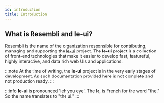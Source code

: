 ```yaml
---
id: introduction
title: Introduction
---
```


## What is Resembli and le-ui?

Resembli is the name of the organization responsible for contributing, managing and supporting the [le-ui](#what-is-resembli-and-le-ui?) project.
The **le-ui** project is a collection of front-end technologies that make it easier to develop fast, featureful, highly interactive, and data rich
web UIs and applications.

:::note
At the time of writing, the **le-ui** project is in the very early stages of development. As such documentation provided here is not complete and not production
ready.
:::

:::info
**le-ui** is pronounced 'leh you eye'. The **le**, is French for the word "the." So the name translates to "the ui."
:::

